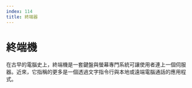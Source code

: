 ```yaml
---
index: 114
title: 終端器
---
```

# 終端機

在古早的電腦史上，終端機是一套鍵盤與螢幕專門系統可讓使用者連上一個伺服器。近來，它指稱的更多是一個透過文字指令行與本地或遠端電腦通話的應用程式。　